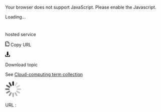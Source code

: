 Your browser does not support JavaScript. Please enable the Javascript.

Loading...

# 

hosted service

![Copy URL](hosted-service_files/Copy.png)
Copy URL

![Download](hosted-service_files/Download.png)

Download topic

See [Cloud-computing term collection](https://worldready.cloudapp.net/Styleguide/Read?id=2700&topicid=28841)

![In progress](hosted-service_files/activity-large.gif)

URL :
